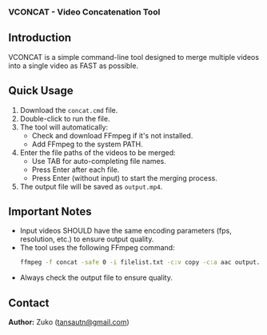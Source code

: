 ### VCONCAT - Video Concatenation Tool  

## Introduction  
VCONCAT is a simple command-line tool designed to merge multiple videos into a single video as FAST as possible.  

## Quick Usage  
1. Download the `concat.cmd` file.  
2. Double-click to run the file.  
3. The tool will automatically:  
   - Check and download FFmpeg if it's not installed.  
   - Add FFmpeg to the system PATH.  
4. Enter the file paths of the videos to be merged:  
   - Use TAB for auto-completing file names.  
   - Press Enter after each file.  
   - Press Enter (without input) to start the merging process.  
5. The output file will be saved as `output.mp4`.  

## Important Notes  
- Input videos SHOULD have the same encoding parameters (fps, resolution, etc.) to ensure output quality.  
- The tool uses the following FFmpeg command:  
  ```sh
  ffmpeg -f concat -safe 0 -i filelist.txt -c:v copy -c:a aac output.mp4
  ```  
- Always check the output file to ensure quality.  

## Contact  
**Author:** Zuko (tansautn@gmail.com)  
